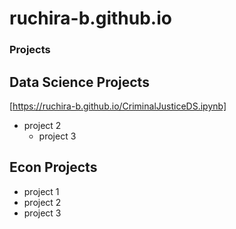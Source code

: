 # ruchira-b.github.io

### Projects
## Data Science Projects
[https://ruchira-b.github.io/CriminalJusticeDS.ipynb]
- project 2
  - project 3
## Econ Projects
  - project 1
  - project 2
  - project 3
